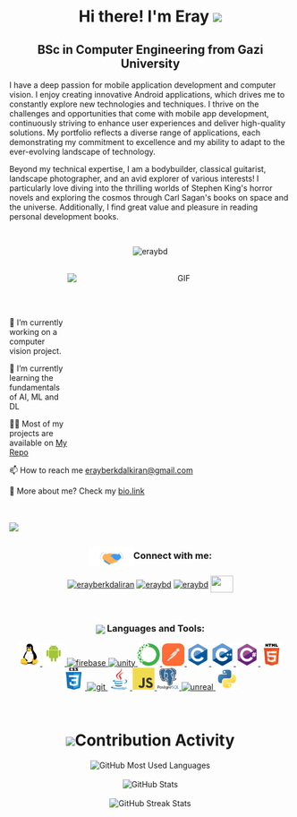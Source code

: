 <h1 align="center">Hi there! I'm Eray  <img src="https://media.giphy.com/media/hvRJCLFzcasrR4ia7z/giphy.gif" width="35"></h1>
<h2 align="center">BSc in Computer Engineering from Gazi University</h2>

<p align="left">I have a deep passion for mobile application development and computer vision. I enjoy creating innovative Android applications, which drives me to constantly explore new technologies and techniques. I thrive on the challenges and opportunities that come with mobile app development, continuously striving to enhance user experiences and deliver high-quality solutions. My portfolio reflects a diverse range of applications, each demonstrating my commitment to excellence and my ability to adapt to the ever-evolving landscape of technology.</p> 
<p align="left">Beyond my technical expertise, I am a bodybuilder, classical guitarist, landscape photographer, and an avid explorer of various interests! I particularly love diving into the thrilling worlds of Stephen King's horror novels and exploring the cosmos through Carl Sagan's books on space and the universe. Additionally, I find great value and pleasure in reading personal development books.</p> 


<br>
<p align="center"> <img src="https://komarev.com/ghpvc/?username=eraybd&label=Profile%20views&color=0e75b6&style=flat" alt="eraybd" /> </p>
<br>

<a target="_blank" align="center">
  <img align="right" top="500" height="300" width="400" alt="GIF" src="https://media.giphy.com/media/SWoSkN6DxTszqIKEqv/giphy.gif">
</a>

<br><br><br>

  💪 I’m currently working on a computer vision project.
  
  🧐 I’m currently learning the fundamentals of AI, ML and DL
  
  👨‍💻 Most of my projects are available on <a href="https://github.com/ErayBD?tab=repositories">My Repo</a>
  
  📫 How to reach me <a href="mailto:erayberkdalkiran@gmail.com">erayberkdalkiran@gmail.com</a>
  
  🔭 More about me? Check my <a href="https://bio.link/eraybd">bio.link</a>


<br><br>
<img src="https://user-images.githubusercontent.com/73097560/115834477-dbab4500-a447-11eb-908a-139a6edaec5c.gif">

<h3 align="center"><img src="https://github.com/0xAbdulKhalid/0xAbdulKhalid/raw/main/assets/mdImages/handshake.gif" width ="80" align="center">Connect with me:</h3>

<p align="center">
  <a href="https://linkedin.com/in/erayberkdalkiran" target="blank"><img align="center" src="https://raw.githubusercontent.com/rahuldkjain/github-profile-readme-generator/master/src/images/icons/Social/linked-in-alt.svg" alt="erayberkdaliran" height="30" width="40" /></a>
  <a href="https://www.instagram.com/erayberkdalkiran/" target="blank"><img align="center" src="https://raw.githubusercontent.com/rahuldkjain/github-profile-readme-generator/master/src/images/icons/Social/instagram.svg" alt="eraybd" height="30" width="40" /></a>
  <a href="https://www.leetcode.com/eraybd" target="blank"><img align="center" src="https://raw.githubusercontent.com/rahuldkjain/github-profile-readme-generator/master/src/images/icons/Social/leet-code.svg" alt="eraybd" height="30" width="40" /></a>
  <a href="https://www.hackerrank.com/eraybd" target="blank"><img align="center" src="https://raw.githubusercontent.com/rahuldkjain/github-profile-readme-generator/master/src/images/icons/Social/hackerrank.svg" height="30" width="40" /></a>
</p>

<br>

<h3 align="center">
  <img src="https://media2.giphy.com/media/QssGEmpkyEOhBCb7e1/giphy.gif?cid=ecf05e47a0n3gi1bfqntqmob8g9aid1oyj2wr3ds3mg700bl&rid=giphy.gif" width ="25" align="center">  Languages and Tools:
</h3>

<p align="center">
  <a href="https://www.linux.org/" target="_blank" rel="noreferrer"> <img src="https://raw.githubusercontent.com/devicons/devicon/master/icons/linux/linux-original.svg" alt="linux" width="40" height="40""> </a>
  <a href="https://developer.android.com" target="_blank" rel="noreferrer"> <img src="https://raw.githubusercontent.com/devicons/devicon/master/icons/android/android-original-wordmark.svg" alt="android" width="40" height="40"/> </a>
  <a href="https://firebase.google.com/" target="_blank" rel="noreferrer"> <img src="https://www.vectorlogo.zone/logos/firebase/firebase-icon.svg" alt="firebase" width="40" height="40"/>
  <a href="https://unity.com/" target="_blank" rel="noreferrer"> <img src="https://www.vectorlogo.zone/logos/unity3d/unity3d-icon.svg" alt="unity" width="40" height="40"/> </a>
  <a href="https://www.anaconda.com/" target="_blank" rel="noreferrer"> <img src="https://raw.githubusercontent.com/devicons/devicon/master/icons/anaconda/anaconda-original.svg" alt="anaconda" width="40" height="40"/> </a>
  <a href="https://www.postman.com/" target="_blank" rel="noreferrer"> <img src="https://github.com/tandpfun/skill-icons/raw/main/icons/Postman.svg" alt="postman" width="40" height="40"/> </a>
  <a href="https://www.cprogramming.com" target="_blank" rel="noreferrer"> <img src="https://raw.githubusercontent.com/devicons/devicon/master/icons/c/c-original.svg" alt="c" width="40" height="40"/> </a> 
  <a href="https://www.w3schools.com/cpp" target="_blank" rel="noreferrer"> <img src="https://raw.githubusercontent.com/devicons/devicon/master/icons/cplusplus/cplusplus-original.svg" alt="cplusplus" width="40" height="40"/> </a> 
  <a href="https://www.w3schools.com/cs" target="_blank" rel="noreferrer"> <img src="https://raw.githubusercontent.com/devicons/devicon/master/icons/csharp/csharp-original.svg" alt="csharp" width="40" height="40"/> </a> 
  <a href="https://www.w3.org/html" target="_blank" rel="noreferrer"> <img src="https://raw.githubusercontent.com/devicons/devicon/master/icons/html5/html5-original-wordmark.svg" alt="html5" width="40" height="40"/> </a> 
  <a href="https://www.w3schools.com/css" target="_blank" rel="noreferrer"> <img src="https://raw.githubusercontent.com/devicons/devicon/master/icons/css3/css3-original-wordmark.svg" alt="css3" width="40" height="40"/> </a> 
  <a href="https://git-scm.com" target="_blank" rel="noreferrer"> <img src="https://www.vectorlogo.zone/logos/git-scm/git-scm-icon.svg" alt="git" width="40" height="40"/> </a> 
  <a href="https://www.java.com" target="_blank" rel="noreferrer"> <img src="https://raw.githubusercontent.com/devicons/devicon/master/icons/java/java-original.svg" alt="java" width="40" height="40"/> </a> 
  <a href="https://developer.mozilla.org/en-US/docs/Web/JavaScript" target="_blank" rel="noreferrer"> <img src="https://raw.githubusercontent.com/devicons/devicon/master/icons/javascript/javascript-original.svg" alt="javascript" width="40" height="40"/> </a> 
  <a href="https://www.postgresql.org" target="_blank" rel="noreferrer"> <img src="https://raw.githubusercontent.com/devicons/devicon/master/icons/postgresql/postgresql-original-wordmark.svg" alt="postgresql" width="40" height="40"/> </a> 
  <a href="https://wordpress.com" target="_blank" rel="noreferrer"> <img src="https://cdn-icons-png.flaticon.com/512/174/174881.png" alt="unreal" width="40" height="40"/> </a> 
  <a href="https://www.python.org" target="_blank" rel="noreferrer"> <img src="https://raw.githubusercontent.com/devicons/devicon/master/icons/python/python-original.svg" alt="python" width="40" height="40"/> </a>
</p>
    
<br>

<div align=center>
  <h1><img src="https://media.giphy.com/media/iY8CRBdQXODJSCERIr/giphy.gif" width="35" align="center">Contribution Activity</h1>
  <img src="https://github-readme-stats-sigma-five.vercel.app/api/top-langs?username=eraybd&layout=compact&title_color=6FDA44&text_color=FFFFFF&theme=dark" alt="GitHub Most Used Languages" height="200" />
  <br><br>
  <img src="https://github-readme-stats-sigma-five.vercel.app/api?username=eraybd&title_color=6FDA44&text_color=FFFFFF&show_icons=true&icon_color=6FDA44&include_all_commits=true&count_private=true&theme=dark" alt="GitHub Stats" height="200">
  <br><br>
  <img src="https://github-readme-streak-stats.herokuapp.com/?user=eraybd&theme=dark&date_format=j%20M%5B%20Y%5D&currStreakLabel=6FDA44&fire=6FDA44&ring=6FDA44" alt="GitHub Streak Stats" height="200" />      
</div>
